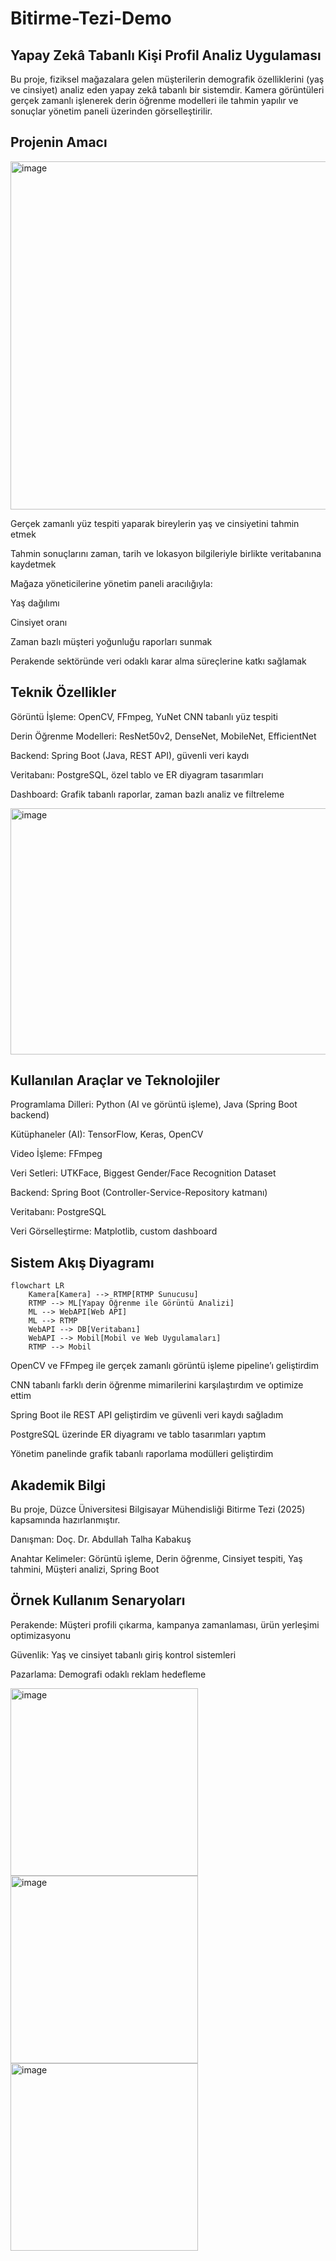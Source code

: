 # Bitirme-Tezi-Demo

## Yapay Zekâ Tabanlı Kişi Profil Analiz Uygulaması

Bu proje, fiziksel mağazalara gelen müşterilerin demografik özelliklerini (yaş ve cinsiyet) analiz eden yapay zekâ tabanlı bir sistemdir. Kamera görüntüleri gerçek zamanlı işlenerek derin öğrenme modelleri ile tahmin yapılır ve sonuçlar yönetim paneli üzerinden görselleştirilir.

## Projenin Amacı
<img width="932" height="557" alt="image" src="https://github.com/user-attachments/assets/3858346a-5872-424f-a00a-42381007b9a9" />

Gerçek zamanlı yüz tespiti yaparak bireylerin yaş ve cinsiyetini tahmin etmek

Tahmin sonuçlarını zaman, tarih ve lokasyon bilgileriyle birlikte veritabanına kaydetmek

Mağaza yöneticilerine yönetim paneli aracılığıyla:

Yaş dağılımı

Cinsiyet oranı

Zaman bazlı müşteri yoğunluğu raporları sunmak

Perakende sektöründe veri odaklı karar alma süreçlerine katkı sağlamak

## Teknik Özellikler

Görüntü İşleme: OpenCV, FFmpeg, YuNet CNN tabanlı yüz tespiti

Derin Öğrenme Modelleri: ResNet50v2, DenseNet, MobileNet, EfficientNet

Backend: Spring Boot (Java, REST API), güvenli veri kaydı

Veritabanı: PostgreSQL, özel tablo ve ER diyagram tasarımları

Dashboard: Grafik tabanlı raporlar, zaman bazlı analiz ve filtreleme

<img width="861" height="394" alt="image" src="https://github.com/user-attachments/assets/152257d6-a679-40ee-98d7-696c332bba69" />

## Kullanılan Araçlar ve Teknolojiler

Programlama Dilleri: Python (AI ve görüntü işleme), Java (Spring Boot backend)

Kütüphaneler (AI): TensorFlow, Keras, OpenCV

Video İşleme: FFmpeg

Veri Setleri: UTKFace, Biggest Gender/Face Recognition Dataset

Backend: Spring Boot (Controller-Service-Repository katmanı)

Veritabanı: PostgreSQL

Veri Görselleştirme: Matplotlib, custom dashboard

## Sistem Akış Diyagramı

```mermaid
flowchart LR
    Kamera[Kamera] --> RTMP[RTMP Sunucusu]
    RTMP --> ML[Yapay Öğrenme ile Görüntü Analizi]
    ML --> WebAPI[Web API]
    ML --> RTMP
    WebAPI --> DB[Veritabanı]
    WebAPI --> Mobil[Mobil ve Web Uygulamaları]
    RTMP --> Mobil

```



OpenCV ve FFmpeg ile gerçek zamanlı görüntü işleme pipeline’ı geliştirdim

CNN tabanlı farklı derin öğrenme mimarilerini karşılaştırdım ve optimize ettim

Spring Boot ile REST API geliştirdim ve güvenli veri kaydı sağladım

PostgreSQL üzerinde ER diyagramı ve tablo tasarımları yaptım

Yönetim panelinde grafik tabanlı raporlama modülleri geliştirdim



## Akademik Bilgi

Bu proje, Düzce Üniversitesi Bilgisayar Mühendisliği Bitirme Tezi (2025) kapsamında hazırlanmıştır.

Danışman: Doç. Dr. Abdullah Talha Kabakuş

Anahtar Kelimeler: Görüntü işleme, Derin öğrenme, Cinsiyet tespiti, Yaş tahmini, Müşteri analizi, Spring Boot

## Örnek Kullanım Senaryoları

Perakende: Müşteri profili çıkarma, kampanya zamanlaması, ürün yerleşimi optimizasyonu

Güvenlik: Yaş ve cinsiyet tabanlı giriş kontrol sistemleri

Pazarlama: Demografi odaklı reklam hedefleme



<img width="300" height="300" alt="image" src="https://github.com/user-attachments/assets/5fb8d099-9ffc-4ca5-9839-fe9d4bc79648" />

<img width="300" height="300" alt="image" src="https://github.com/user-attachments/assets/2aa3cdf0-704d-4af9-8b9c-ecbd1d0f41af" />

<img width="300" height="300" alt="image" src="https://github.com/user-attachments/assets/26940657-f79d-484a-bac4-f969d2975e47" />

